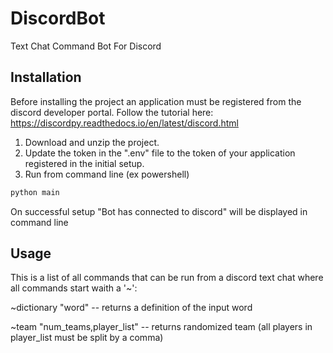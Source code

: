 # DiscordBot
Text Chat Command Bot For Discord

## Installation

Before installing the project an application must be registered from the discord developer portal.
Follow the tutorial here: https://discordpy.readthedocs.io/en/latest/discord.html

1) Download and unzip the project.
2) Update the token in the ".env" file to the token of your application registered in the initial setup.
3) Run from command line (ex powershell)

```bash
python main
```

On successful setup "Bot has connected to discord" will be displayed in command line

## Usage

This is a list of all commands that can be run from a discord text chat where all commands start waith a '~':

~dictionary "word" -- returns a definition of the input word

~team "num_teams,player_list" -- returns randomized team  (all players in player_list must be split by a comma)
